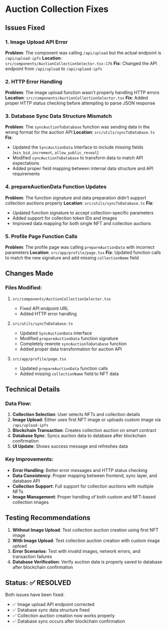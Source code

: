 # Auction Collection Fixes

## Issues Fixed

### 1. Image Upload API Error
**Problem**: The component was calling `/api/upload` but the actual endpoint is `/api/upload-ipfs`
**Location**: `src/components/AuctionCollectionSelector.tsx:176`
**Fix**: Changed the API endpoint from `/api/upload` to `/api/upload-ipfs`

### 2. HTTP Error Handling
**Problem**: The image upload function wasn't properly handling HTTP errors
**Location**: `src/components/AuctionCollectionSelector.tsx`
**Fix**: Added proper HTTP status checking before attempting to parse JSON response

### 3. Database Sync Data Structure Mismatch
**Problem**: The `syncAuctionToDatabase` function was sending data in the wrong format for the auction API
**Location**: `src/utils/syncToDatabase.ts`
**Fix**: 
- Updated the `SyncAuctionData` interface to include missing fields (`min_bid_increment`, `allow_public_reveal`)
- Modified `syncAuctionToDatabase` to transform data to match API expectations
- Added proper field mapping between internal data structure and API requirements

### 4. prepareAuctionData Function Updates
**Problem**: The function signature and data preparation didn't support collection auctions properly
**Location**: `src/utils/syncToDatabase.ts`
**Fix**:
- Updated function signature to accept collection-specific parameters
- Added support for collection token IDs and images
- Improved data mapping for both single NFT and collection auctions

### 5. Profile Page Function Calls
**Problem**: The profile page was calling `prepareAuctionData` with incorrect parameters
**Location**: `src/app/profile/page.tsx`
**Fix**: Updated function calls to match the new signature and add missing `collectionName` field

## Changes Made

### Files Modified:
1. `src/components/AuctionCollectionSelector.tsx`
   - Fixed API endpoint URL
   - Added HTTP error handling

2. `src/utils/syncToDatabase.ts`
   - Updated `SyncAuctionData` interface
   - Modified `prepareAuctionData` function signature
   - Completely rewrote `syncAuctionToDatabase` function
   - Added proper data transformation for auction API

3. `src/app/profile/page.tsx`
   - Updated `prepareAuctionData` function calls
   - Added missing `collectionName` field to NFT data

## Technical Details

### Data Flow:
1. **Collection Selection**: User selects NFTs and collection details
2. **Image Upload**: Either uses first NFT image or uploads custom image via `/api/upload-ipfs`
3. **Blockchain Transaction**: Creates collection auction on smart contract
4. **Database Sync**: Syncs auction data to database after blockchain confirmation
5. **UI Update**: Shows success message and refreshes data

### Key Improvements:
- **Error Handling**: Better error messages and HTTP status checking
- **Data Consistency**: Proper mapping between frontend, sync layer, and database API
- **Collection Support**: Full support for collection auctions with multiple NFTs
- **Image Management**: Proper handling of both custom and NFT-based collection images

## Testing Recommendations

1. **Without Image Upload**: Test collection auction creation using first NFT image
2. **With Image Upload**: Test collection auction creation with custom image upload
3. **Error Scenarios**: Test with invalid images, network errors, and transaction failures
4. **Database Verification**: Verify auction data is properly saved to database after blockchain confirmation

## Status: ✅ RESOLVED

Both issues have been fixed:
- ✅ Image upload API endpoint corrected
- ✅ Database sync data structure fixed
- ✅ Collection auction creation now works properly
- ✅ Database sync occurs after blockchain confirmation